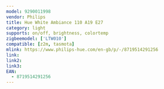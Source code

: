 ```yaml
---
model: 9290011998
vendor: Philips
title: Hue White Ambiance 110 A19 E27
category: light
supports: on/off, brightness, colortemp
zigbeemodel: ['LTW010']
compatible: [z2m, tasmota]
mlink: https://www.philips-hue.com/en-gb/p/-/8719514291256
link: 
link2: 
link3: 
EAN:
  - 8719514291256
---
```

